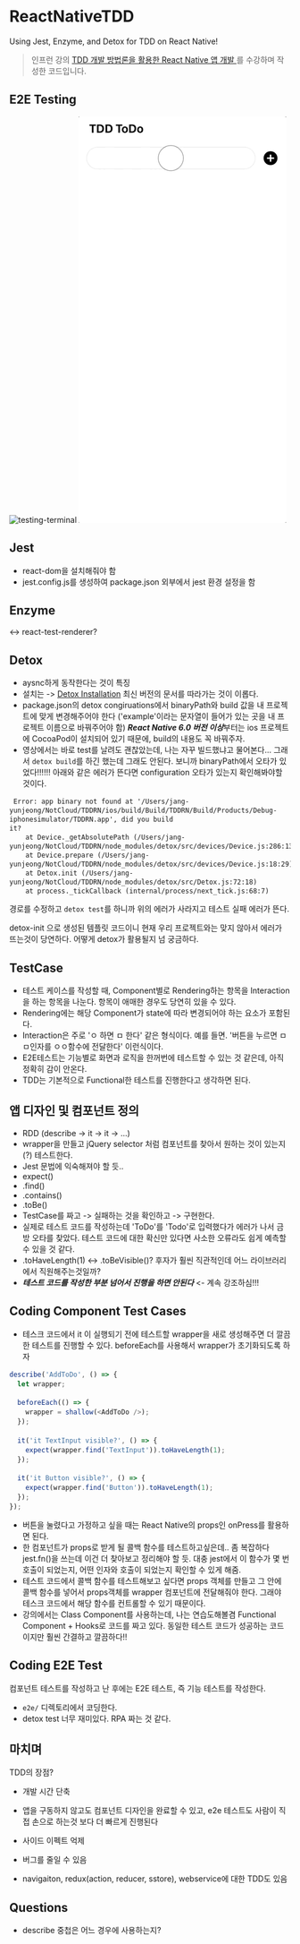 # ReactNativeTDD

Using Jest, Enzyme, and Detox for TDD on React Native!

> 인프런 강의 [TDD 개발 방법론을 활용한 React Native 앱 개발
](https://www.inflearn.com/course/React-TDD/lecture/20796)를 수강하며 작성한 코드입니다.

## E2E Testing

![testing-terminal](./src/TDDTest2.gif)
![testing-app](./src/TDDTest1.gif)

## Jest

- react-dom을 설치해줘야 함
- jest.config.js를 생성하여 package.json 외부에서 jest 환경 설정을 함

## Enzyme

<-> react-test-renderer?

## Detox

- aysnc하게 동작한다는 것이 특징
- 설치는 -> [Detox Installation](https://github.com/wix/Detox/blob/master/docs/Introduction.GettingStarted.md) 최신 버전의 문서를 따라가는 것이 이롭다.
- package.json의 detox congiruations에서 binaryPath와 build 값을 내 프로젝트에 맞게 변경해주어야 한다 ('example'이라는 문자열이 들어가 있는 곳을 내 프로젝트 이름으로 바꿔주어야 함) ***React Native 6.0 버전 이상***부터는 ios 프로젝트에 CocoaPod이 설치되어 있기 때문에, build의 내용도 꼭 바꿔주자.
- 영상에서는 바로 test를 날려도 괜찮았는데, 나는 자꾸 빌드했냐고 물어본다... 그래서 `detox build`를 하긴 했는데 그래도 안된다. 보니까 binaryPath에서 오타가 있었다!!!!!! 아래와 같은 에러가 뜬다면 configuration 오타가 있는지 확인해봐야할 것이다.

```linux
 Error: app binary not found at '/Users/jang-yunjeong/NotCloud/TDDRN/ios/build/Build/TDDRN/Build/Products/Debug-iphonesimulator/TDDRN.app', did you build
it?
    at Device._getAbsolutePath (/Users/jang-yunjeong/NotCloud/TDDRN/node_modules/detox/src/devices/Device.js:286:13)
    at Device.prepare (/Users/jang-yunjeong/NotCloud/TDDRN/node_modules/detox/src/devices/Device.js:18:29)
    at Detox.init (/Users/jang-yunjeong/NotCloud/TDDRN/node_modules/detox/src/Detox.js:72:18)
    at process._tickCallback (internal/process/next_tick.js:68:7)
```

경로를 수정하고 `detox test`를 하니까 위의 에러가 사라지고 테스트 실패 에러가 뜬다.

detox-init 으로 생성된 템플릿 코드이니 현재 우리 프로젝트와는 맞지 않아서 에러가 뜨는것이 당연하다. 어떻게 detox가 활용될지 넘 궁금하다.

## TestCase

- 테스트 케이스를 작성할 때, Component별로 Rendering하는 항목을 Interaction을 하는 항목을 나눈다. 항목이 애매한 경우도 당연히 있을 수 있다.
- Rendering에는 해당 Component가 state에 따라 변경되어야 하는 요소가 포함된다.
- Interaction은 주로 'ㅇ 하면 ㅁ 한다' 같은 형식이다. 예를 들면. '버튼을 누르면 ㅁㅁ인자를 ㅇㅇ함수에 전달한다' 이런식이다.
- E2E테스트는 기능별로 화면과 로직을 한꺼번에 테스트할 수 있는 것 같은데, 아직 정확히 감이 안온다.
- TDD는 기본적으로 Functional한 테스트를 진행한다고 생각하면 된다.

## 앱 디자인 및 컴포넌트 정의

- RDD (describe -> it -> it -> ...)
- wrapper을 만들고 jQuery selector 처럼 컴포넌트를 찾아서 원하는 것이 있는지(?) 테스트한다.
- Jest 문법에 익숙해져야 할 듯..
- expect()
- .find()
- .contains()
- .toBe()
- TestCase를 짜고 -> 실패하는 것을 확인하고 -> 구현한다.
- 실제로 테스트 코드를 작성하는데 'ToDo'를 'Todo'로 입력했다가 에러가 나서 금방 오타를 찾았다. 테스트 코드에 대한 확신만 있다면 사소한 오류라도 쉽게 예측할 수 있을 것 같다.
- .toHaveLength(1) <-> .toBeVisible()? 후자가 훨씬 직관적인데 어느 라이브러리에서 직원해주는것일까?
- ***테스트 코드를 작성한 부분 넘어서 진행을 하면 안된다*** <- 계속 강조하심!!!

## Coding Component Test Cases

- 테스크 코드에서 it 이 실행되기 전에 테스트할 wrapper을 새로 생성해주면 더 깔끔한 테스트를 진행할 수 있다. beforeEach를 사용해서 wrapper가 초기화되도록 하자

```javascript
describe('AddToDo', () => {
  let wrapper;

  beforeEach(() => {
    wrapper = shallow(<AddToDo />);
  });

  it('it TextInput visible?', () => {
    expect(wrapper.find('TextInput')).toHaveLength(1);
  });

  it('it Button visible?', () => {
    expect(wrapper.find('Button')).toHaveLength(1);
  });
});
```

- 버튼을 눌렸다고 가정하고 싶을 때는 React Native의 props인 onPress를 활용하면 된다.
- 한 컴포넌트가 props로 받게 될 콜백 함수를 테스트하고싶은데.. 좀 복잡하다 jest.fn()을 쓰는데 이건 더 찾아보고 정리해야 할 듯. 대충 jest에서 이 함수가 몇 번 호출이 되었는지, 어떤 인자와 호출이 되었는지 확인할 수 있게 해줌.
- 테스트 코드에서 콜백 함수를 테스트해보고 싶다면 props 객체를 만들고 그 안에 콜백 함수를 넣어서 props객체를 wrapper 컴포넌트에 전달해줘야 한다. 그래야 테스크 코드에서 해당 함수를 컨트롤할 수 있기 때문이다.
- 강의에서는 Class Component를 사용하는데, 나는 연습도해볼겸 Functional Component + Hooks로 코드를 짜고 있다. 동일한 테스트 코드가 성공하는 코드이지만 훨씬 간결하고 깔끔하다!!

## Coding E2E Test

컴포넌트 테스트를 작성하고 난 후에는 E2E 테스트, 즉 기능 테스트를 작성한다.

- ```e2e/``` 디렉토리에서 코딩한다.
- detox test 너무 재미있다. RPA 짜는 것 같다.

## 마치며

TDD의 장점?

- 개발 시간 단축
- 앱을 구동하지 않고도 컴포넌트 디자인을 완료할 수 있고, e2e 테스트도 사람이 직접 손으로 하는것 보다 더 빠르게 진행된다
- 사이드 이펙트 억제
- 버그를 줄일 수 있음

- navigaiton, redux(action, reducer, sstore), webservice에 대한 TDD도 있음

## Questions

- describe 중첩은 어느 경우에 사용하는지?
